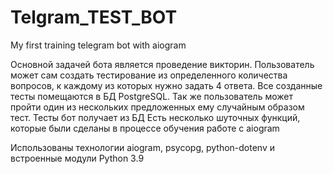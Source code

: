 # Telgram_TEST_BOT

My first training telegram bot with aiogram

Основной задачей бота является проведение викторин. Пользователь может сам создать тестирование из определенного количества вопросов, к каждому из которых нужно задать 4 ответа. Все созданные тесты помещаются в БД PostgreSQL. Так же пользователь может пройти один из нескольких предложенных ему случайным образом тест. Тесты бот получает из БД Есть несколько шуточных функций, которые были сделаны в процессе обучения работе с aiogram

Использованы технологии aiogram, psycopg, python-dotenv и встроенные модули Python 3.9
